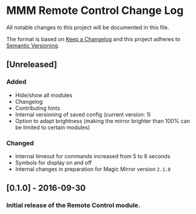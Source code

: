# MMM Remote Control Change Log
All notable changes to this project will be documented in this file.

The format is based on [Keep a Changelog](http://keepachangelog.com/) 
and this project adheres to [Semantic Versioning](http://semver.org/).

## [Unreleased]
### Added
- Hide/show all modules
- Changelog
- Contributing hints
- Internal versioning of saved config (current version: 1)
- Option to adapt brightness (making the mirror brighter than 100% can be limited to certain modules)

### Changed
- Internal timeout for commands increased from 5 to 8 seconds
- Symbols for display on and off
- Internal changes in preparation for Magic Mirror version `2.1.0`

## [0.1.0] - 2016-09-30
### Initial release of the Remote Control module.
